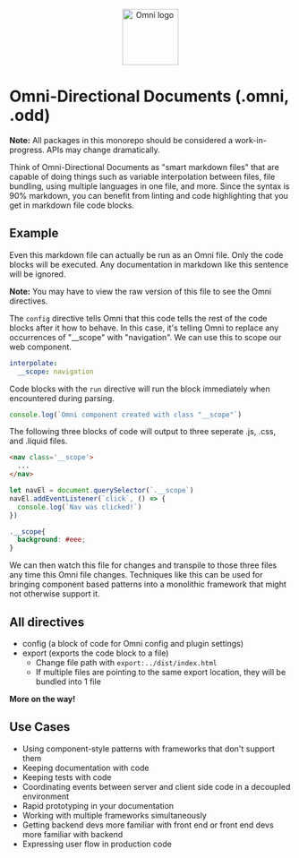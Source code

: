 <p align="center">
  <img src="https://res.cloudinary.com/smarterlabs/image/upload/v1585347380/omni/lockup-dark.svg" width="100" alt="Omni logo" />
</p>


# Omni-Directional Documents (.omni, .odd)

**Note:** All packages in this monorepo should be considered a work-in-progress. APIs may change dramatically.

Think of Omni-Directional Documents as "smart markdown files" that are capable of doing things such as variable interpolation between files, file bundling, using multiple languages in one file, and more. Since the syntax is 90% markdown, you can benefit from linting and code highlighting that you get in markdown file code blocks.

## Example

Even this markdown file can actually be run as an Omni file. Only the code blocks will be executed. Any documentation in markdown like this sentence will be ignored.

**Note:** You may have to view the raw version of this file to see the Omni directives.

The `config` directive tells Omni that this code tells the rest of the code blocks after it how to behave. In this case, it's telling Omni to replace any occurrences of "__scope" with "navigation". We can use this to scope our web component.

```yaml config interpolate
interpolate:
  __scope: navigation
```

Code blocks with the `run` directive will run the block immediately when encountered during parsing.

```js run
console.log(`Omni component created with class "__scope"`)
```

The following three blocks of code will output to three seperate .js, .css, and .liquid files.

```html export:templates/navigation.liquid
<nav class='__scope'>
  ...
</nav>
```

```js export:js/nav
let navEl = document.querySelector(`.__scope`)
navEl.addEventListener(`click`, () => {
  console.log(`Nav was clicked!`)
})
```

```css export:css/nav
.__scope{
  background: #eee;
}
```

We can then watch this file for changes and transpile to those three files any time this Omni file changes. Techniques like this can be used for bringing component based patterns into a monolithic framework that might not otherwise support it.

## All directives

- config (a block of code for Omni config and plugin settings)
- export (exports the code block to a file)
  + Change file path with `export:../dist/index.html`
  + If multiple files are pointing to the same export location, they will be bundled into 1 file

**More on the way!**

## Use Cases

- Using component-style patterns with frameworks that don't support them
- Keeping documentation with code
- Keeping tests with code
- Coordinating events between server and client side code in a decoupled environment
- Rapid prototyping in your documentation
- Working with multiple frameworks simultaneously
- Getting backend devs more familiar with front end or front end devs more familiar with backend
- Expressing user flow in production code